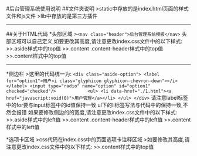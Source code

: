 #后台管理系统使用说明
##文件夹说明
	>static中存放的是index.html页面的样式文件和js文件
	>lib中存放的是第三方插件
*********

##关于HTML代码
*头部区域
	>`<nav class="header">后台管理系统模板</nav>`
	头部区域可以自己定义,如要更改其高度,请注意更改index.css文件中的以下样式:
	>>.aside样式中的top值
	>>.content .content-header样式中的top值
	>>.content样式中的top值

********

*侧边栏
	>这里的代码统一为:
	```
	<div class="aside-option">
		<label for="option1">用户<i class="glyphicon glyphicon-chevron-down"></i></label>
		<input type="radio" name="option" id="option1" checked="checked"/>           
		<ul>
			<li data-href="./1.html"><a href="javascript:void(0)">用户管理</a></li>
		</ul>
	</div>
	```
	请注意label标签中的for要与input标签中的id值保持一致
	ul下的li标签写法与代码中的保持一致,不然会报错
	如果要修改侧边的的宽度,请注意更改index.css文件中的以下样式:
	>>.aside样式中的left值
	>>.content .content-header样式中的left值
	>>.content样式中的left值

*选项卡区域
	>css代码在index.css中的页面选项卡注释区域
	>如要修改其高度,请注意更改index.css文件中的以下样式:
	>>.content样式中的top值

